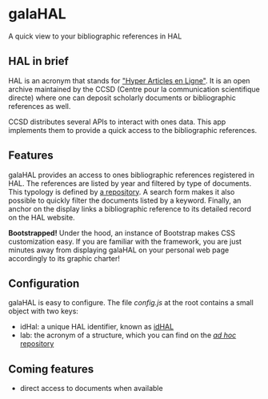 # galaHAL
A quick view to your bibliographic references in HAL

## HAL in brief
HAL is an acronym that stands for ["Hyper Articles en Ligne"](https://hal.archives-ouvertes.fr/). It is an open archive maintained by the CCSD (Centre pour la communication scientifique directe) where one can deposit scholarly documents or bibliographic references as well.

CCSD distributes several APIs to interact with ones data. This app implements them to provide a quick access to the bibliographic references.

## Features
galaHAL provides an access to ones bibliographic references registered in HAL. The references are listed by year and filtered by type of documents. This typology is defined by [a repository](https://api.archives-ouvertes.fr/ref/doctype). A search form makes it also possible to quickly filter the documents listed by a keyword. Finally, an anchor on the display links a bibliographic reference to its detailed record on the HAL website.

**Bootstrapped!** Under the hood, an instance of Bootstrap makes CSS customization easy. If you are familiar with the framework, you are just minutes away from displaying galaHAL on your personal web page accordingly to its graphic charter!

## Configuration
galaHAL is easy to configure. The file *config.js* at the root contains a small object with two keys:
- idHal: a unique HAL identifier, known as [idHAL](https://doc.archives-ouvertes.fr/identifiant-auteur-idhal-cv/)
- lab: the acronym of a structure, which you can find on the [*ad hoc* repository](https://api.archives-ouvertes.fr/ref/structure/?q=LLF&fl=acronym_s)

## Coming features
- direct access to documents when available
